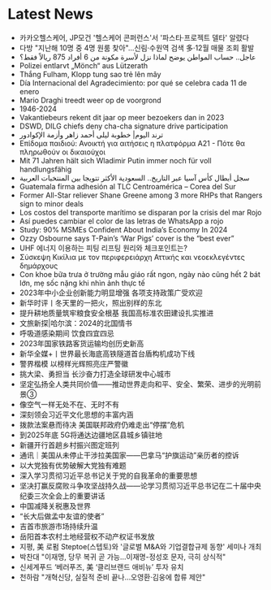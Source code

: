 # Latest News
-  카카오헬스케어, JP모건 '헬스케어 콘퍼런스'서 '파스타·프로젝트 델타' 알렸다
-  다방 "지난해 10명 중 4명 원룸 찾아"...신림·수원역 검색 多·12월 매물 조회 활발
-  عاجل.. حساب المواطن يوضح لماذا نزل لأسرة مكونة من 6 أفراد 875 ريالاً فقط؟
-  Polizei entlarvt „Mönch“ aus Lützerath
-  Thắng Fulham, Klopp tung sao trẻ lên mây
-  Día Internacional del Agradecimiento: por qué se celebra cada 11 de enero
-  Mario Draghi treedt weer op de voorgrond
-  1946-2024
-  Vakantiebeurs rekent dit jaar op meer bezoekers dan in 2023
-  DSWD, DILG chiefs deny cha-cha signature drive participation
-  ترند اليوم| خطوبة ليلى أحمد زاهر وأزمة الإكوادور
-  Επίδομα παιδιού: Ανοικτή για αιτήσεις η πλατφόρμα Α21 - Πότε θα πληρωθούν οι δικαιούχοι
-  Mit 71 Jahren hält sich Wladimir Putin immer noch für voll handlungsfähig
-  سجل أبطال كأس آسيا عبر التاريخ.. السعودية الأكثر تتويجا بين المنتخبات العربية
-  Guatemala firma adhesión al TLC Centroamérica – Corea del Sur
-  Former All-Star reliever Shane Greene among 3 more RHPs that Rangers sign to minor deals
-  Los costos del transporte marítimo se disparan por la crisis del mar Rojo
-  Así puedes cambiar el color de las letras de WhatsApp a rojo
-  Study: 90% MSMEs Confident About India’s Economy In 2024
-  Ozzy Osbourne says T-Pain’s ‘War Pigs’ cover is the “best ever”
-  UHF 에너지 이용하는 피팅 리프팅 원리와 체크포인트는?
-  Σύσκεψη Κικίλια με τον περιφερειάρχη Αττικής και νεοεκλεγέντες δημάρχους
-  Con khoe bữa trưa ở trường mẫu giáo rất ngon, ngày nào cũng hết 2 bát lớn, mẹ sốc nặng khi nhìn ảnh thực tế
-  2023年中小企业创新能力明显增强 各项支持政策广受欢迎
-  新华时评丨冬天里的一把火，照出别样的东北
-  提升耕地质量筑牢粮食安全根基 我国高标准农田建设扎实推进
-  文旅新探|哈尔滨：2024的北国情书
-  呼吸道感染期间 饮食四宜四忌
-  2023年国家铁路客货运输均创历史新高
-  新华全媒+丨世界最长海底高铁隧道首台盾构机成功下线
-  警界楷模 以榜样光辉照亮庄严警徽
-  挑大梁、勇担当 长沙奋力打造全球研发中心城市
-  坚定弘扬全人类共同价值——推动世界走向和平、安全、繁荣、进步的光明前景③
-  像空气一样无处不在、无时不有
-  深刻领会习近平文化思想的丰富内涵
-  拨款法案悬而待决 美国联邦政府仍难走出“停摆”危机
-  到2025年底 5G将通达边疆地区县城乡镇驻地
-  新疆开行首趟乡村振兴图定班列
-  通讯｜美国从未停止干涉拉美国家——巴拿马“护旗运动”亲历者的控诉
-  以大党独有优势破解大党独有难题
-  深入学习贯彻习近平总书记关于党的自我革命的重要思想
-  坚决打赢反腐败斗争攻坚战持久战——论学习贯彻习近平总书记在二十届中央纪委三次全会上的重要讲话
-  中国减降关税惠及世界
-  “长大后做孟中友谊的使者”
-  吉首市旅游市场持续升温
-  岳阳首本农村土地经营权不动产权证书发放
-  지평, 美 로펌 Steptoe(스텝토)와 '글로벌 M&A와 기업결합규제 동향' 세미나 개최
-  박찬대 "이재명, 당무 복귀 곧 가능…이재명-정성호 문자, 극히 상식적"
-  신세계푸드 ‘베러푸즈, 美 ‘클리브랜드 애비뉴’ 투자 유치
-  천하람 "개혁신당, 실질적 준비 끝나…오영환·김웅에 합류 제안"
